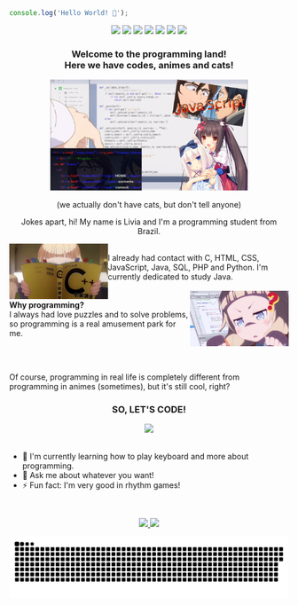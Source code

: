 ```javascript
console.log('Hello World! 👋');
```

<div align="center">
  <span>
    <img src="https://img.shields.io/badge/Java-ED8B00?style=for-the-badge&logo=openjdk&logoColor=white"/>
    <img src="https://img.shields.io/badge/Spring-6DB33F?style=for-the-badge&logo=spring&logoColor=white"/>  
    <img src="https://img.shields.io/badge/HTML5-E34F26?style=for-the-badge&logo=html5&logoColor=white"/>
    <img src="https://img.shields.io/badge/CSS3-1572B6?style=for-the-badge&logo=css3&logoColor=white"/>
    <img src="https://img.shields.io/badge/Bootstrap-563D7C?style=for-the-badge&logo=bootstrap&logoColor=white"/>  
    <img src="https://img.shields.io/badge/JavaScript-F7DF1E?style=for-the-badge&logo=javascript&logoColor=black"/>
    <img src="https://img.shields.io/badge/Node.js-43853D?style=for-the-badge&logo=node.js&logoColor=white"/>
  </span>
</div>

<h3 align="center">
  <strong>
    Welcome to the programming land!<br>
    Here we have codes, animes and cats!
  </strong>
</h3>

<div align="center">
  <img height="200em" src="https://github.com/4L1C3-R4BB1T/4L1C3-R4BB1T/raw/main/assets/image.png" />
  <p align="center">
    (we actually don't have cats, but don't tell anyone)
  </p>
</div>

<p align="center">
  Jokes apart, hi! My name is Livia and I'm a programming student from Brazil.
</p>

<div>
  <img align="left" height="100em" src="https://github.com/4L1C3-R4BB1T/4L1C3-R4BB1T/raw/main/assets/newgame2.jpg" />
  <br>
  I already had contact with C, HTML, CSS, JavaScript, Java, SQL, PHP and Python. I'm currently dedicated to study Java.
</div>

<br>

<div> 
  <img align="right" height="100em" src="https://github.com/4L1C3-R4BB1T/4L1C3-R4BB1T/raw/main/assets/newgame1.png"> 
  <br>
  <strong>
    Why programming?
  </strong>
  <br>
  I always had love puzzles and to solve problems, so programming is a real amusement park for me.
</div>

<br><br>

<p>
  Of course, programming in real life is completely different from programming in animes (sometimes), but it's still cool, right?
</p>

<h3 align="center">
  <strong>
    SO, LET'S CODE!
  </strong>
</h3>

<div align="center">
  <img height="200em" src="https://github.com/4L1C3-R4BB1T/4L1C3-R4BB1T/raw/main/assets/yukichan.gif">
</div>

<br>

- 🌱 I'm currently learning how to play keyboard and more about programming.
- 💬 Ask me about whatever you want!
- ⚡ Fun fact: I'm very good in rhythm games!

<br>

<div align="center">
  <p>
    <a href="https://github.com/anuraghazra/github-readme-stats">
      <img height="180em" src="https://github-readme-stats.vercel.app/api?username=4L1C3-R4BB1T&show_icons=true&theme=tokyonight" />
    </a>
    <a href="https://github.com/anuraghazra/github-readme-stats">
      <img height="180em" src="https://github-readme-stats.vercel.app/api/top-langs/?username=4L1C3-R4BB1T&layout=compact&langs_count=6&theme=tokyonight" />
    </a>
  </p>
</div>

[![Snake Animation](https://github.com/4L1C3-R4BB1T/4L1C3-R4BB1T/blob/main/assets/github-user-contribution.svg)](https://github.com/Platane/snk)
